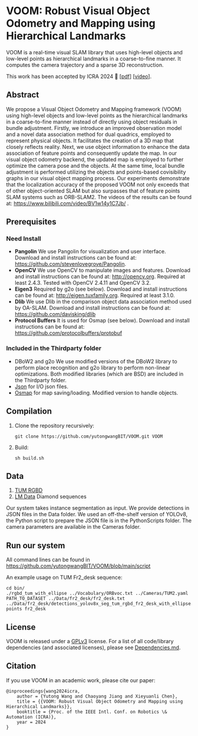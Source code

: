 # VOOM: Robust Visual Object Odometry and Mapping using Hierarchical Landmarks

VOOM is a real-time visual SLAM library that uses high-level objects and low-level points as hierarchical landmarks in a coarse-to-fine manner. It computes the camera trajectory and a sparse 3D reconstruction. 

This work has been accepted by ICRA 2024 :tada: [[pdf](https://arxiv.org/pdf/2402.13609.pdf)] [[video](https://www.bilibili.com/video/BV1w14y1C7Jb/)].

## Abstract
We propose a Visual Object Odometry and Mapping framework (VOOM) using high-level objects and low-level points as the hierarchical landmarks in a coarse-to-fine manner instead of directly using object residuals in bundle adjustment. Firstly, we introduce an improved observation model and a novel data association method for dual quadrics, employed to represent physical objects. It facilitates the creation of a 3D map that closely reflects reality. Next, we use object information to enhance the data association of feature points and consequently update the map. In our visual object odometry backend, the updated map is employed to further optimize the camera pose and the objects. At the same time, local bundle adjustment is performed utilizing the objects and points-based covisibility graphs in our visual object mapping process. Our experiments demonstrate that the localization accuracy of the proposed VOOM not only exceeds that of other object-oriented SLAM but also surpasses that of feature points SLAM systems such as ORB-SLAM2. The videos of the results can be found at: https://www.bilibili.com/video/BV1w14y1C7Jb/ .

## Prerequisites
### Need Install
- **Pangolin**
We use Pangolin for visualization and user interface. Download and install instructions can be found at: https://github.com/stevenlovegrove/Pangolin.
- **OpenCV**
We use OpenCV to manipulate images and features. Download and install instructions can be found at: http://opencv.org. Required at least 2.4.3. Tested with OpenCV 2.4.11 and OpenCV 3.2.
- **Eigen3**
Required by g2o (see below). Download and install instructions can be found at: http://eigen.tuxfamily.org. Required at least 3.1.0.
- **Dlib**
We use Dlib in the comparison object data association method used by OA-SLAM. Download and install instructions can be found at: https://github.com/davisking/dlib
- **Protocol Buffers**
It is used for Osmap (see below). Download and install instructions can be found at: https://github.com/protocolbuffers/protobuf

### Included in the Thirdparty folder
- DBoW2 and g2o 
We use modified versions of the DBoW2 library to perform place recognition and g2o library to perform non-linear optimizations. Both modified libraries (which are BSD) are included in the Thirdparty folder.
- [Json](https://github.com/nlohmann/json) for I/O json files.
- [Osmap](https://github.com/AlejandroSilvestri/osmap) for map saving/loading. Modified version to handle objects.

## Compilation

1. Clone the repository recursively:

    ```git clone https://github.com/yutongwangBIT/VOOM.git VOOM```
3. Build:
 
   ```sh build.sh```

## Data
1. [TUM RGBD](https://cvg.cit.tum.de/data/datasets/rgbd-dataset/download)
2. [LM Data](https://peringlab.org/lmdata/) Diamond sequences

Our system takes instance segmentation as input. We provide detections in JSON files in the Data folder. We used an off-the-shelf version of YOLOv8, the Python script to prepare the JSON file is in the PythonScripts folder. 
The camera parameters are available in the Cameras folder.

## Run our system
All command lines can be found in https://github.com/yutongwangBIT/VOOM/blob/main/script

An example usage on TUM Fr2_desk sequence:
```
cd bin/
./rgbd_tum_with_ellipse ../Vocabulary/ORBvoc.txt ../Cameras/TUM2.yaml PATH_TO_DATASET ../Data/fr2_desk/fr2_desk.txt ../Data/fr2_desk/detections_yolov8x_seg_tum_rgbd_fr2_desk_with_ellipse.json points fr2_desk
```

## License
VOOM is released under a [GPLv3](https://github.com/yutongwangBIT/VOOM/blob/main/LICENSE) license. For a list of all code/library dependencies (and associated licenses), please see [Dependencies.md](https://github.com/yutongwangBIT/VOOM/blob/main/Dependencies.md).

## Citation
If you use VOOM in an academic work, please cite our paper:

	@inproceedings{wang2024icra,
		author = {Yutong Wang and Chaoyang Jiang and Xieyuanli Chen},
		title = {{VOOM: Robust Visual Object Odometry and Mapping using Hierarchical Landmarks}},
		booktitle = {Proc. of the IEEE Intl. Conf. on Robotics \& Automation (ICRA)},
		year = 2024
	}
 
